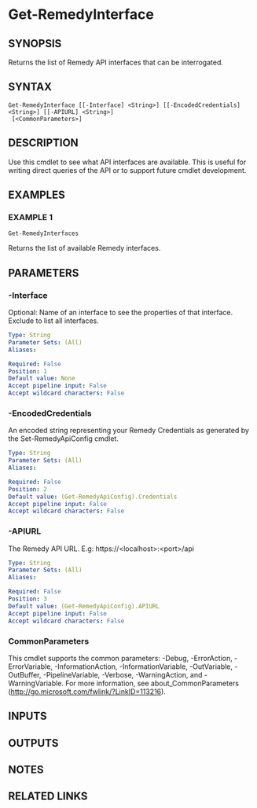# Get-RemedyInterface

## SYNOPSIS
Returns the list of Remedy API interfaces that can be interrogated.

## SYNTAX

```
Get-RemedyInterface [[-Interface] <String>] [[-EncodedCredentials] <String>] [[-APIURL] <String>]
 [<CommonParameters>]
```

## DESCRIPTION
Use this cmdlet to see what API interfaces are available.
This is useful for writing direct queries of the API
or to support future cmdlet development.

## EXAMPLES

### EXAMPLE 1
```
Get-RemedyInterfaces
```

Returns the list of available Remedy interfaces.

## PARAMETERS

### -Interface
Optional: Name of an interface to see the properties of that interface.
Exclude to list all interfaces.

```yaml
Type: String
Parameter Sets: (All)
Aliases:

Required: False
Position: 1
Default value: None
Accept pipeline input: False
Accept wildcard characters: False
```

### -EncodedCredentials
An encoded string representing your Remedy Credentials as generated by the Set-RemedyApiConfig cmdlet.

```yaml
Type: String
Parameter Sets: (All)
Aliases:

Required: False
Position: 2
Default value: (Get-RemedyApiConfig).Credentials
Accept pipeline input: False
Accept wildcard characters: False
```

### -APIURL
The Remedy API URL.
E.g: https://\<localhost\>:\<port\>/api

```yaml
Type: String
Parameter Sets: (All)
Aliases:

Required: False
Position: 3
Default value: (Get-RemedyApiConfig).APIURL
Accept pipeline input: False
Accept wildcard characters: False
```

### CommonParameters
This cmdlet supports the common parameters: -Debug, -ErrorAction, -ErrorVariable, -InformationAction, -InformationVariable, -OutVariable, -OutBuffer, -PipelineVariable, -Verbose, -WarningAction, and -WarningVariable.
For more information, see about_CommonParameters (http://go.microsoft.com/fwlink/?LinkID=113216).

## INPUTS

## OUTPUTS

## NOTES

## RELATED LINKS
